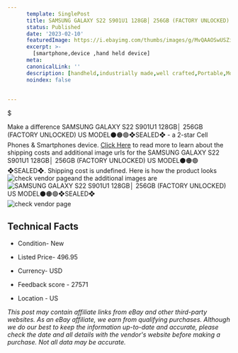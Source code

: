```yaml
---
      template: SinglePost
      title: SAMSUNG GALAXY S22 S901U1 128GB│ 256GB (FACTORY UNLOCKED) US MODEL⚫️🟠🟢❖SEALED❖
      status: Published
      date: '2023-02-10'
      featuredImage: https://i.ebayimg.com/thumbs/images/g/MvQAAOSwUSZilrBe/s-l225.jpg
      excerpt: >-
        [smartphone,device ,hand held device]
      meta:
      canonicalLink: ''
      description: [handheld,industrially made,well crafted,Portable,Mobile,Compact,Convenient,Lightweight,Maneuverable,Man-portable,Miniature,Carriable,Hand-held,Light,Holdable,Transportable,Mobile device,Pocket-sized,On-the-go,Wireless,Cordless,Compact size,Convenient size, smartphone,device ,hand held device]
      noindex: false
        
        
---
```

$

Make a difference SAMSUNG GALAXY S22 S901U1 128GB│ 256GB (FACTORY UNLOCKED) US MODEL⚫️🟠🟢❖SEALED❖ - a 2-star Cell Phones & Smartphones device. [Click Here](https://www.ebay.com/itm/225011630332?hash=item3463bd00fc%3Ag%3AMvQAAOSwUSZilrBe&mkevt=1&mkcid=1&mkrid=711-53200-19255-0&campid=%253CePNCampaignId%253E&customid=%253CreferenceId%253E&toolid=10049) to read more to learn about the shipping costs and additional image urls for the SAMSUNG GALAXY S22 S901U1 128GB│ 256GB (FACTORY UNLOCKED) US MODEL⚫️🟠🟢❖SEALED❖. Shipping cost is undefined. Here is how the product looks ![check vendor page](https://i.ebayimg.com/thumbs/images/g/MvQAAOSwUSZilrBe/s-l225.jpg)and the additional images are![SAMSUNG GALAXY S22 S901U1 128GB│ 256GB (FACTORY UNLOCKED) US MODEL⚫️🟠🟢❖SEALED❖](https://i.ebayimg.com/images/g/MvQAAOSwUSZilrBe/s-l1600.jpg)![check vendor page](https://origin-galleryplus.ebayimg.com/ws/web/225011630332_2_0_1/225x225.jpg,https://origin-galleryplus.ebayimg.com/ws/web/225011630332_3_0_1/225x225.jpg,https://origin-galleryplus.ebayimg.com/ws/web/225011630332_4_0_1/225x225.jpg,https://origin-galleryplus.ebayimg.com/ws/web/225011630332_5_0_1/225x225.jpg)



 ## Technical Facts 



     
      

 - Condition- New 


      

 - Listed Price- 496.95 


      

 - Currency- USD 


      

 - Feedback score - 27571 


      

 - Location - US 


      
      

 *_This post may contain affiliate links from eBay and other third-party websites. As an eBay affiliate, we earn from qualifying purchases. Although we do our best to keep the information up-to-date and accurate, please check the date and all details with the vendor's website before making a purchase. Not all data may be accurate._*






